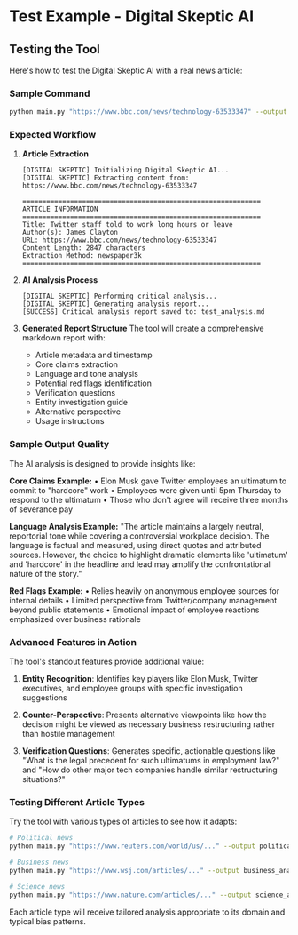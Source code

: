 # Test Example - Digital Skeptic AI

## Testing the Tool

Here's how to test the Digital Skeptic AI with a real news article:

### Sample Command
```bash
python main.py "https://www.bbc.com/news/technology-63533347" --output test_analysis.md
```

### Expected Workflow

1. **Article Extraction**
   ```
   [DIGITAL SKEPTIC] Initializing Digital Skeptic AI...
   [DIGITAL SKEPTIC] Extracting content from: https://www.bbc.com/news/technology-63533347

   ============================================================
   ARTICLE INFORMATION
   ============================================================
   Title: Twitter staff told to work long hours or leave
   Author(s): James Clayton
   URL: https://www.bbc.com/news/technology-63533347
   Content Length: 2847 characters
   Extraction Method: newspaper3k
   ============================================================
   ```

2. **AI Analysis Process**
   ```
   [DIGITAL SKEPTIC] Performing critical analysis...
   [DIGITAL SKEPTIC] Generating analysis report...
   [SUCCESS] Critical analysis report saved to: test_analysis.md
   ```

3. **Generated Report Structure**
   The tool will create a comprehensive markdown report with:
   - Article metadata and timestamp
   - Core claims extraction
   - Language and tone analysis
   - Potential red flags identification
   - Verification questions
   - Entity investigation guide
   - Alternative perspective
   - Usage instructions

### Sample Output Quality

The AI analysis is designed to provide insights like:

**Core Claims Example:**
• Elon Musk gave Twitter employees an ultimatum to commit to "hardcore" work
• Employees were given until 5pm Thursday to respond to the ultimatum
• Those who don't agree will receive three months of severance pay

**Language Analysis Example:**
"The article maintains a largely neutral, reportorial tone while covering a controversial workplace decision. The language is factual and measured, using direct quotes and attributed sources. However, the choice to highlight dramatic elements like 'ultimatum' and 'hardcore' in the headline and lead may amplify the confrontational nature of the story."

**Red Flags Example:**
• Relies heavily on anonymous employee sources for internal details
• Limited perspective from Twitter/company management beyond public statements
• Emotional impact of employee reactions emphasized over business rationale

### Advanced Features in Action

The tool's standout features provide additional value:

1. **Entity Recognition**: Identifies key players like Elon Musk, Twitter executives, and employee groups with specific investigation suggestions

2. **Counter-Perspective**: Presents alternative viewpoints like how the decision might be viewed as necessary business restructuring rather than hostile management

3. **Verification Questions**: Generates specific, actionable questions like "What is the legal precedent for such ultimatums in employment law?" and "How do other major tech companies handle similar restructuring situations?"

### Testing Different Article Types

Try the tool with various types of articles to see how it adapts:

```bash
# Political news
python main.py "https://www.reuters.com/world/us/..." --output political_analysis.md

# Business news  
python main.py "https://www.wsj.com/articles/..." --output business_analysis.md

# Science news
python main.py "https://www.nature.com/articles/..." --output science_analysis.md
```

Each article type will receive tailored analysis appropriate to its domain and typical bias patterns.
